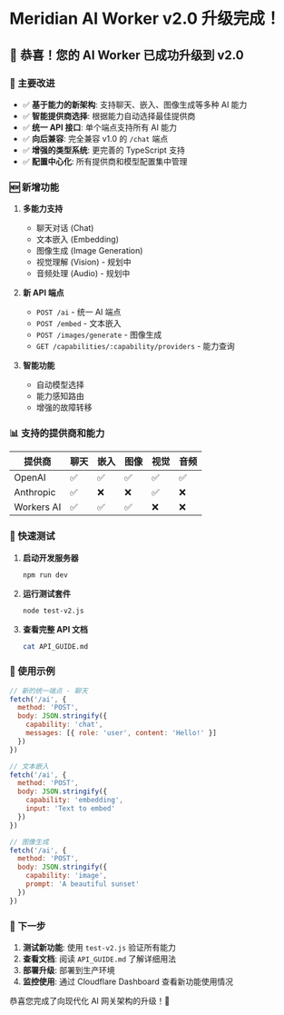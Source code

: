 # Meridian AI Worker v2.0 升级完成！

## 🎉 恭喜！您的 AI Worker 已成功升级到 v2.0

### 🚀 主要改进

- ✅ **基于能力的新架构**: 支持聊天、嵌入、图像生成等多种 AI 能力
- ✅ **智能提供商选择**: 根据能力自动选择最佳提供商
- ✅ **统一 API 接口**: 单个端点支持所有 AI 能力
- ✅ **向后兼容**: 完全兼容 v1.0 的 `/chat` 端点
- ✅ **增强的类型系统**: 更完善的 TypeScript 支持
- ✅ **配置中心化**: 所有提供商和模型配置集中管理

### 🆕 新增功能

1. **多能力支持**
   - 聊天对话 (Chat)
   - 文本嵌入 (Embedding) 
   - 图像生成 (Image Generation)
   - 视觉理解 (Vision) - 规划中
   - 音频处理 (Audio) - 规划中

2. **新 API 端点**
   - `POST /ai` - 统一 AI 端点
   - `POST /embed` - 文本嵌入
   - `POST /images/generate` - 图像生成
   - `GET /capabilities/:capability/providers` - 能力查询

3. **智能功能**
   - 自动模型选择
   - 能力感知路由
   - 增强的故障转移

### 📊 支持的提供商和能力

| 提供商 | 聊天 | 嵌入 | 图像 | 视觉 | 音频 |
|--------|------|------|------|------|------|
| OpenAI | ✅ | ✅ | ✅ | ✅ | ✅ |
| Anthropic | ✅ | ❌ | ❌ | ✅ | ❌ |
| Workers AI | ✅ | ✅ | ✅ | ❌ | ❌ |

### 🔧 快速测试

1. **启动开发服务器**
   ```bash
   npm run dev
   ```

2. **运行测试套件**
   ```bash
   node test-v2.js
   ```

3. **查看完整 API 文档**
   ```bash
   cat API_GUIDE.md
   ```

### 📖 使用示例

```javascript
// 新的统一端点 - 聊天
fetch('/ai', {
  method: 'POST',
  body: JSON.stringify({
    capability: 'chat',
    messages: [{ role: 'user', content: 'Hello!' }]
  })
})

// 文本嵌入
fetch('/ai', {
  method: 'POST', 
  body: JSON.stringify({
    capability: 'embedding',
    input: 'Text to embed'
  })
})

// 图像生成
fetch('/ai', {
  method: 'POST',
  body: JSON.stringify({
    capability: 'image',
    prompt: 'A beautiful sunset'
  })
})
```

### 🎯 下一步

1. **测试新功能**: 使用 `test-v2.js` 验证所有能力
2. **查看文档**: 阅读 `API_GUIDE.md` 了解详细用法
3. **部署升级**: 部署到生产环境
4. **监控使用**: 通过 Cloudflare Dashboard 查看新功能使用情况

恭喜您完成了向现代化 AI 网关架构的升级！🎊
